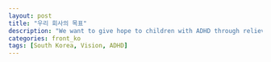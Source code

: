 ```yaml
---
layout: post
title: "우리 회사의 목표"
description: "We want to give hope to children with ADHD through relieving their stress and pain, including their families’. We aim to make South Korea the number one medical healthcare-providing country."
categories: front_ko
tags: [South Korea, Vision, ADHD]
---
```

